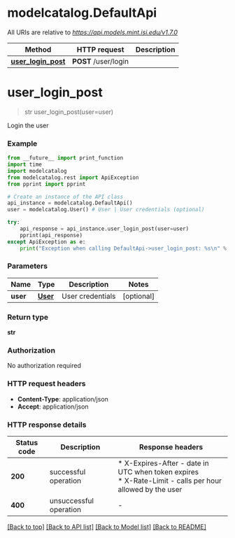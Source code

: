# modelcatalog.DefaultApi

All URIs are relative to *https://api.models.mint.isi.edu/v1.7.0*

Method | HTTP request | Description
------------- | ------------- | -------------
[**user_login_post**](DefaultApi.md#user_login_post) | **POST** /user/login | 


# **user_login_post**
> str user_login_post(user=user)



Login the user

### Example

```python
from __future__ import print_function
import time
import modelcatalog
from modelcatalog.rest import ApiException
from pprint import pprint

# Create an instance of the API class
api_instance = modelcatalog.DefaultApi()
user = modelcatalog.User() # User | User credentials (optional)

try:
    api_response = api_instance.user_login_post(user=user)
    pprint(api_response)
except ApiException as e:
    print("Exception when calling DefaultApi->user_login_post: %s\n" % e)
```

### Parameters

Name | Type | Description  | Notes
------------- | ------------- | ------------- | -------------
 **user** | [**User**](User.md)| User credentials | [optional] 

### Return type

**str**

### Authorization

No authorization required

### HTTP request headers

 - **Content-Type**: application/json
 - **Accept**: application/json

### HTTP response details
| Status code | Description | Response headers |
|-------------|-------------|------------------|
**200** | successful operation |  * X-Expires-After - date in UTC when token expires <br>  * X-Rate-Limit - calls per hour allowed by the user <br>  |
**400** | unsuccessful operation |  -  |

[[Back to top]](#) [[Back to API list]](../#documentation-for-api-endpoints) [[Back to Model list]](../#documentation-for-models) [[Back to README]](../)

